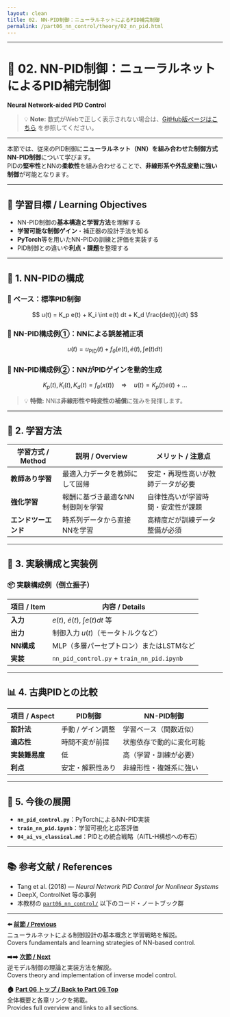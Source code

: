 ```yaml
---
layout: clean
title: 02. NN-PID制御：ニューラルネットによるPID補完制御
permalink: /part06_nn_control/theory/02_nn_pid.html
---
```


---

# 🧠 02. NN-PID制御：ニューラルネットによるPID補完制御  
**Neural Network-aided PID Control**


> 💡 **Note:** 数式がWebで正しく表示されない場合は、[GitHub版ページはこちら](https://github.com/Samizo-AITL/EduController/blob/main/part06_nn_control/theory/02_nn_pid.md) を参照してください。

---

本節では、従来のPID制御に**ニューラルネット（NN）を組み合わせた制御方式**  
**NN-PID制御**について学びます。  
PIDの**堅牢性**とNNの**柔軟性**を組み合わせることで、**非線形系や外乱変動に強い制御**が可能となります。

---

## 🎯 **学習目標 / Learning Objectives**

- NN-PID制御の**基本構造と学習方法**を理解する  
- **学習可能な制御ゲイン**・補正器の設計手法を知る  
- **PyTorch**等を用いたNN-PIDの訓練と評価を実装する  
- PID制御との違いや**利点・課題**を整理する  

---

## 🔧 **1. NN-PIDの構成**

### 📌 ベース：標準PID制御

$$
u(t) = K_p e(t) + K_i \int e(t) dt + K_d \frac{de(t)}{dt}
$$

### 🧩 NN-PID構成例①：NNによる誤差補正項

$$
u(t) = u_{\text{PID}}(t) + f_\theta(e(t), \dot{e}(t), \int e(t) dt)
$$

### 🧩 NN-PID構成例②：NNがPIDゲインを動的生成

$$
K_p(t), K_i(t), K_d(t) = f_\theta(x(t))
\quad \Rightarrow \quad
u(t) = K_p(t) e(t) + \dots
$$

> 💡 **特徴:** NNは**非線形性や時変性の補償**に強みを発揮します。

---

## 🧠 **2. 学習方法**

| **学習方式 / Method** | **説明 / Overview**                   | **メリット / 注意点**                      |
|-----------------------|----------------------------------------|---------------------------------------------|
| **教師あり学習**      | 最適入力データを教師にして回帰          | 安定・再現性高いが教師データが必要          |
| **強化学習**          | 報酬に基づき最適なNN制御則を学習        | 自律性高いが学習時間・安定性が課題          |
| **エンドツーエンド**  | 時系列データから直接NNを学習            | 高精度だが訓練データ整備が必須              |

---

## 🧪 **3. 実験構成と実装例**

### 📦 実験構成例（倒立振子）

| **項目 / Item** | **内容 / Details**                          |
|-----------------|---------------------------------------------|
| **入力**        | $e(t)$, $\dot{e}(t)$, $\int e(t)dt$ 等       |
| **出力**        | 制御入力 $u(t)$（モータトルクなど）          |
| **NN構成**      | MLP（多層パーセプトロン）またはLSTMなど     |
| **実装**        | `nn_pid_control.py` + `train_nn_pid.ipynb`  |

---

## 📊 **4. 古典PIDとの比較**

| **項目 / Aspect** | **PID制御**                  | **NN-PID制御**                          |
|-------------------|------------------------------|-----------------------------------------|
| **設計法**        | 手動 / ゲイン調整             | 学習ベース（関数近似）                  |
| **適応性**        | 時間不変が前提                 | 状態依存で動的に変化可能                 |
| **実装難易度**    | 低                            | 高（学習・訓練が必要）                   |
| **利点**          | 安定・解釈性あり               | 非線形性・複雑系に強い                   |

---

## 📘 **5. 今後の展開**

- **`nn_pid_control.py`**：PyTorchによるNN-PID実装  
- **`train_nn_pid.ipynb`**：学習可視化と応答評価  
- **`04_ai_vs_classical.md`**：PIDとの統合戦略（AITL-H構想への布石）  

---

## 📚 **参考文献 / References**

- Tang et al. (2018) — *Neural Network PID Control for Nonlinear Systems*  
- DeepX, ControlNet 等の事例  
- 本教材の [`part06_nn_control/`](https://samizo-aitl.github.io/EduController/part06_nn_control/) 以下のコード・ノートブック群  

---

**⬅️ [前節 / Previous](https://samizo-aitl.github.io/EduController/part06_nn_control/theory/01_nn_control.html)**  
ニューラルネットによる制御設計の基本概念と学習戦略を解説。  
Covers fundamentals and learning strategies of NN-based control.

**➡️➡️ [次節 / Next](https://samizo-aitl.github.io/EduController/part06_nn_control/theory/03_inverse_model.html)**  
逆モデル制御の理論と実装方法を解説。  
Covers theory and implementation of inverse model control.

**🏠 [Part 06 トップ / Back to Part 06 Top](https://samizo-aitl.github.io/EduController/part06_nn_control/)**  
全体概要と各章リンクを掲載。  
Provides full overview and links to all sections.


